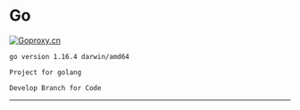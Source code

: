 # Go
[![Goproxy.cn](https://goproxy.cn/stats/<module-path>/badges/download-count.svg)](https://goproxy.cn)

``go version 1.16.4 darwin/amd64``

```Project for golang```
````
Develop Branch for Code
````

-----------------------
